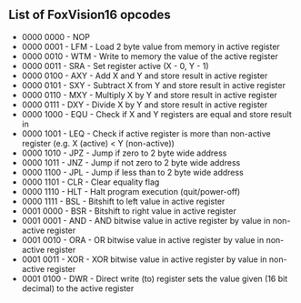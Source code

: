 ## List of FoxVision16 opcodes
- 0000 0000 - NOP
- 0000 0001 - LFM - Load 2 byte value from memory in active register
- 0000 0010 - WTM - Write to memory the value of the active register
- 0000 0011 - SRA - Set register active (X - 0, Y - 1)
- 0000 0100 - AXY - Add X and Y and store result in active register
- 0000 0101 - SXY - Subtract X from Y and store result in active register
- 0000 0110 - MXY - Multiply X by Y and store result in active register
- 0000 0111 - DXY - Divide X by Y and store result in active register
- 0000 1000 - EQU - Check if X and Y registers are equal and store result in 
- 0000 1001 - LEQ - Check if active register is more than non-active register (e.g. X (active) < Y (non-active))
- 0000 1010 - JPZ - Jump if zero to 2 byte wide address
- 0000 1011 - JNZ - Jump if not zero to 2 byte wide address
- 0000 1100 - JPL - Jump if less than to 2 byte wide address
- 0000 1101 - CLR - Clear equality flag
- 0000 1110 - HLT - Halt program execution (quit/power-off)
- 0000 1111 - BSL - Bitshift to left value in active register
- 0001 0000 - BSR - Bitshift to right value in active register
- 0001 0001 - AND - AND bitwise value in active register by value in non-active register
- 0001 0010 - ORA - OR bitwise value in active register by value in non-active register
- 0001 0011 - XOR - XOR bitwise value in active register by value in non-active register
- 0001 0100 - DWR - Direct write (to) register sets the value given (16 bit decimal) to the active register